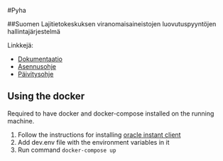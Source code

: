 ﻿#Pyha

##Suomen Lajitietokeskuksen viranomaisaineistojen luovutuspyyntöjen hallintajärjestelmä

Linkkejä:
- [Dokumentaatio](dokumentaatio/Dokumentaatio.md)
- [Asennusohje](dokumentaatio/Asennus.md)
- [Päivitysohje](dokumentaatio/Päivittäminen.md)

## Using the docker

Required to have docker and docker-compose installed on the running machine.

1. Follow the instructions for installing [oracle instant client](oracle/README.md)
2. Add dev.env file with the environment variables in it
3. Run command `docker-compose up`